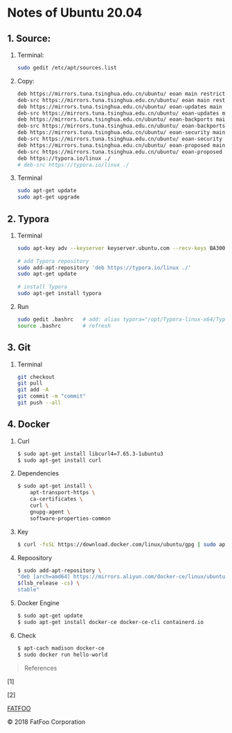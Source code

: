 # Notes of Ubuntu 20.04

## 1. Source:

1. Terminal:

   ```bash
   sudo gedit /etc/apt/sources.list
   ```

2. Copy:

   ```bash
   deb https://mirrors.tuna.tsinghua.edu.cn/ubuntu/ eoan main restricted universe multiverse
   deb-src https://mirrors.tuna.tsinghua.edu.cn/ubuntu/ eoan main restricted universe multiverse
   deb https://mirrors.tuna.tsinghua.edu.cn/ubuntu/ eoan-updates main restricted universe multiverse
   deb-src https://mirrors.tuna.tsinghua.edu.cn/ubuntu/ eoan-updates main restricted universe multiverse
   deb https://mirrors.tuna.tsinghua.edu.cn/ubuntu/ eoan-backports main restricted universe multiverse
   deb-src https://mirrors.tuna.tsinghua.edu.cn/ubuntu/ eoan-backports main restricted universe multiverse
   deb https://mirrors.tuna.tsinghua.edu.cn/ubuntu/ eoan-security main restricted universe multiverse
   deb-src https://mirrors.tuna.tsinghua.edu.cn/ubuntu/ eoan-security main restricted universe multiverse
   deb https://mirrors.tuna.tsinghua.edu.cn/ubuntu/ eoan-proposed main restricted universe multiverse
   deb-src https://mirrors.tuna.tsinghua.edu.cn/ubuntu/ eoan-proposed main restricted universe multiverse
   deb https://typora.io/linux ./
   # deb-src https://typora.io/linux ./
   ```

3. Terminal

   ```bash
   sudo apt-get update
   sudo apt-get upgrade
   ```

## 2. Typora

1. Terminal

   ```bash
   sudo apt-key adv --keyserver keyserver.ubuntu.com --recv-keys BA300B7755AFCFAE
      
   # add Typora repository
   sudo add-apt-repository 'deb https://typora.io/linux ./'
   sudo apt-get update
      
   # install Typora
   sudo apt-get install typora
   ```

2. Run

   ```bash
   sudo gedit .bashrc   # add: alias typora="/opt/Typora-linux-x64/Typora"
   source .bashrc       # refresh
   ```

## 3. Git

1. Terminal

   ```bash
   git checkout
   git pull
   git add -A
   git commit -m "commit"
   git push --all
   ```

## 4. Docker

1. Curl

   ```bash
   $ sudo apt-get install libcurl4=7.65.3-1ubuntu3
   $ sudo apt-get install curl
   ```

2. Dependencies

   ```bash
   $ sudo apt-get install \
       apt-transport-https \
       ca-certificates \
       curl \
       gnupg-agent \
       software-properties-common
   ```

3. Key

   ```bash
   $ curl -fsSL https://download.docker.com/linux/ubuntu/gpg | sudo apt-key add -
   ```

4. Repoository

   ```bash
   $ sudo add-apt-repository \
   "deb [arch=amd64] https://mirrors.aliyun.com/docker-ce/linux/ubuntu \
   $(lsb_release -cs) \
   stable"
   ```

5. Docker Engine

   ```bash
   $ sudo apt-get update
   $ sudo apt-get install docker-ce docker-ce-cli containerd.io
   ```

6. Check

   ```bash
   $ apt-cach madison docker-ce
   $ sudo docker run hello-world
   ```

   





> References

[1] 

[2] 

[FATFOO](https://github.com/snowyben)

<div class="footer">
&copy; 2018 FatFoo Corporation
</div>

